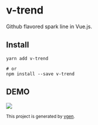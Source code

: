 # v-trend

Github flavored spark line in Vue.js.

## Install

```
yarn add v-trend

# or
npm install --save v-trend
```

## DEMO

![](https://ww3.sinaimg.cn/large/006tNc79ly1fenu606cvej31460au75c.jpg)

<small>This project is generated by [vgen](/v-comp/vgen).</small>
